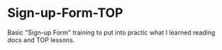 # Sign-up-Form-TOP
Basic "Sign-up Form" training to put into practic what I learned reading docs and TOP lessons.

